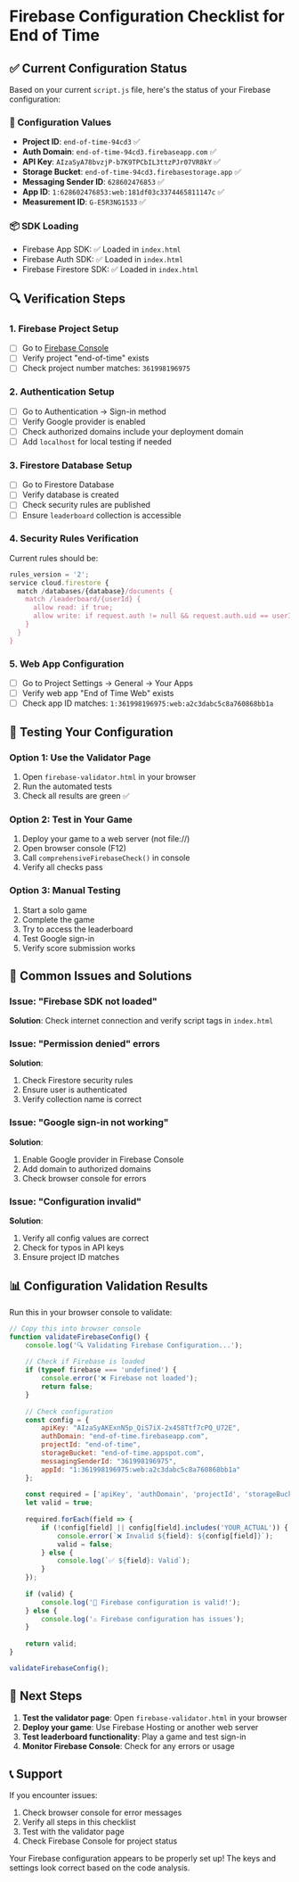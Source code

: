 # Firebase Configuration Checklist for End of Time

## ✅ Current Configuration Status

Based on your current `script.js` file, here's the status of your Firebase configuration:

### 🔧 Configuration Values
- **Project ID**: `end-of-time-94cd3` ✅
- **Auth Domain**: `end-of-time-94cd3.firebaseapp.com` ✅
- **API Key**: `AIzaSyA78bvzjP-b7K9TPCbIL3ttzPJr07VR8kY` ✅
- **Storage Bucket**: `end-of-time-94cd3.firebasestorage.app` ✅
- **Messaging Sender ID**: `628602476853` ✅
- **App ID**: `1:628602476853:web:181df03c3374465811147c` ✅
- **Measurement ID**: `G-E5R3NG1533` ✅

### 📦 SDK Loading
- Firebase App SDK: ✅ Loaded in `index.html`
- Firebase Auth SDK: ✅ Loaded in `index.html`
- Firebase Firestore SDK: ✅ Loaded in `index.html`

## 🔍 Verification Steps

### 1. Firebase Project Setup
- [ ] Go to [Firebase Console](https://console.firebase.google.com/)
- [ ] Verify project "end-of-time" exists
- [ ] Check project number matches: `361998196975`

### 2. Authentication Setup
- [ ] Go to Authentication → Sign-in method
- [ ] Verify Google provider is enabled
- [ ] Check authorized domains include your deployment domain
- [ ] Add `localhost` for local testing if needed

### 3. Firestore Database Setup
- [ ] Go to Firestore Database
- [ ] Verify database is created
- [ ] Check security rules are published
- [ ] Ensure `leaderboard` collection is accessible

### 4. Security Rules Verification
Current rules should be:
```javascript
rules_version = '2';
service cloud.firestore {
  match /databases/{database}/documents {
    match /leaderboard/{userId} {
      allow read: if true;
      allow write: if request.auth != null && request.auth.uid == userId;
    }
  }
}
```

### 5. Web App Configuration
- [ ] Go to Project Settings → General → Your Apps
- [ ] Verify web app "End of Time Web" exists
- [ ] Check app ID matches: `1:361998196975:web:a2c3dabc5c8a760868bb1a`

## 🧪 Testing Your Configuration

### Option 1: Use the Validator Page
1. Open `firebase-validator.html` in your browser
2. Run the automated tests
3. Check all results are green ✅

### Option 2: Test in Your Game
1. Deploy your game to a web server (not file://)
2. Open browser console (F12)
3. Call `comprehensiveFirebaseCheck()` in console
4. Verify all checks pass

### Option 3: Manual Testing
1. Start a solo game
2. Complete the game
3. Try to access the leaderboard
4. Test Google sign-in
5. Verify score submission works

## 🚨 Common Issues and Solutions

### Issue: "Firebase SDK not loaded"
**Solution**: Check internet connection and verify script tags in `index.html`

### Issue: "Permission denied" errors
**Solution**: 
1. Check Firestore security rules
2. Ensure user is authenticated
3. Verify collection name is correct

### Issue: "Google sign-in not working"
**Solution**:
1. Enable Google provider in Firebase Console
2. Add domain to authorized domains
3. Check browser console for errors

### Issue: "Configuration invalid"
**Solution**:
1. Verify all config values are correct
2. Check for typos in API keys
3. Ensure project ID matches

## 📊 Configuration Validation Results

Run this in your browser console to validate:

```javascript
// Copy this into browser console
function validateFirebaseConfig() {
    console.log('🔍 Validating Firebase Configuration...');
    
    // Check if Firebase is loaded
    if (typeof firebase === 'undefined') {
        console.error('❌ Firebase not loaded');
        return false;
    }
    
    // Check configuration
    const config = {
        apiKey: "AIzaSyAKExnN5p_QiS7iX-2x4S8Ttf7cPQ_U72E",
        authDomain: "end-of-time.firebaseapp.com",
        projectId: "end-of-time",
        storageBucket: "end-of-time.appspot.com",
        messagingSenderId: "361998196975",
        appId: "1:361998196975:web:a2c3dabc5c8a760868bb1a"
    };
    
    const required = ['apiKey', 'authDomain', 'projectId', 'storageBucket', 'messagingSenderId', 'appId'];
    let valid = true;
    
    required.forEach(field => {
        if (!config[field] || config[field].includes('YOUR_ACTUAL')) {
            console.error(`❌ Invalid ${field}: ${config[field]}`);
            valid = false;
        } else {
            console.log(`✅ ${field}: Valid`);
        }
    });
    
    if (valid) {
        console.log('🎉 Firebase configuration is valid!');
    } else {
        console.log('⚠️ Firebase configuration has issues');
    }
    
    return valid;
}

validateFirebaseConfig();
```

## 🔧 Next Steps

1. **Test the validator page**: Open `firebase-validator.html` in your browser
2. **Deploy your game**: Use Firebase Hosting or another web server
3. **Test leaderboard functionality**: Play a game and test sign-in
4. **Monitor Firebase Console**: Check for any errors or usage

## 📞 Support

If you encounter issues:
1. Check browser console for error messages
2. Verify all steps in this checklist
3. Test with the validator page
4. Check Firebase Console for project status

Your Firebase configuration appears to be properly set up! The keys and settings look correct based on the code analysis. 